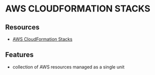 # AWS CLOUDFORMATION STACKS

## Resources

- [AWS CloudFormation Stacks](https://docs.aws.amazon.com/AWSCloudFormation/latest/UserGuide/stacks.html)

## Features

- collection of AWS resources managed as a single unit
